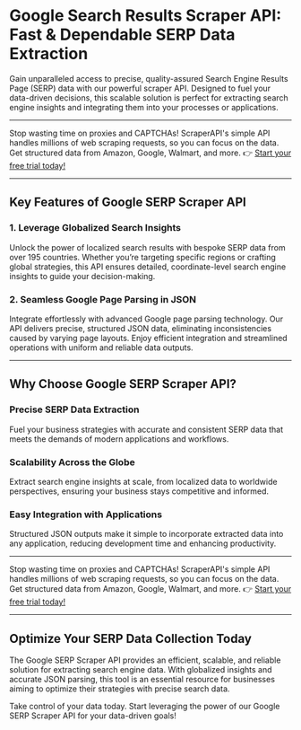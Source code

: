 # Google Search Results Scraper API: Fast & Dependable SERP Data Extraction

Gain unparalleled access to precise, quality-assured Search Engine Results Page (SERP) data with our powerful scraper API. Designed to fuel your data-driven decisions, this scalable solution is perfect for extracting search engine insights and integrating them into your processes or applications.

---

Stop wasting time on proxies and CAPTCHAs! ScraperAPI's simple API handles millions of web scraping requests, so you can focus on the data. Get structured data from Amazon, Google, Walmart, and more. 👉 [Start your free trial today!](https://bit.ly/Scraperapi)

---

## Key Features of Google SERP Scraper API

### 1. Leverage Globalized Search Insights
Unlock the power of localized search results with bespoke SERP data from over 195 countries. Whether you’re targeting specific regions or crafting global strategies, this API ensures detailed, coordinate-level search engine insights to guide your decision-making.

### 2. Seamless Google Page Parsing in JSON
Integrate effortlessly with advanced Google page parsing technology. Our API delivers precise, structured JSON data, eliminating inconsistencies caused by varying page layouts. Enjoy efficient integration and streamlined operations with uniform and reliable data outputs.

---

## Why Choose Google SERP Scraper API?

### Precise SERP Data Extraction
Fuel your business strategies with accurate and consistent SERP data that meets the demands of modern applications and workflows.

### Scalability Across the Globe
Extract search engine insights at scale, from localized data to worldwide perspectives, ensuring your business stays competitive and informed.

### Easy Integration with Applications
Structured JSON outputs make it simple to incorporate extracted data into any application, reducing development time and enhancing productivity.

---

Stop wasting time on proxies and CAPTCHAs! ScraperAPI's simple API handles millions of web scraping requests, so you can focus on the data. Get structured data from Amazon, Google, Walmart, and more. 👉 [Start your free trial today!](https://bit.ly/Scraperapi)

---

## Optimize Your SERP Data Collection Today

The Google SERP Scraper API provides an efficient, scalable, and reliable solution for extracting search engine data. With globalized insights and accurate JSON parsing, this tool is an essential resource for businesses aiming to optimize their strategies with precise search data.

Take control of your data today. Start leveraging the power of our Google SERP Scraper API for your data-driven goals!
